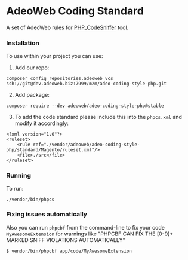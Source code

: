 # AdeoWeb Coding Standard

A set of AdeoWeb rules for [PHP_CodeSniffer](https://github.com/squizlabs/PHP_CodeSniffer) tool.

### Installation
To use within your project you can use:
1. Add our repo:
```
composer config repositories.adeoweb vcs ssh://git@dev.adeoweb.biz:7999/m2m/adeo-coding-style-php.git
```
2. Add package:
````
composer require --dev adeoweb/adeo-coding-style-php@stable
````
3. To add the code standard please include this into the `phpcs.xml` and modify it accordingly:
```
<?xml version="1.0"?>
<ruleset>
    <rule ref="./vendor/adeoweb/adeo-coding-style-php/standard/Magento/ruleset.xml"/>
    <file>./src</file>
</ruleset>
```

### Running
To run:
```
./vendor/bin/phpcs
```

### Fixing issues automatically
Also you can run `phpcbf` from the command-line to fix your code `MyAwesomeExtension` for warnings like
 "PHPCBF CAN FIX THE [0-9]+ MARKED SNIFF VIOLATIONS AUTOMATICALLY"
```
$ vendor/bin/phpcbf app/code/MyAwesomeExtension
``` 
